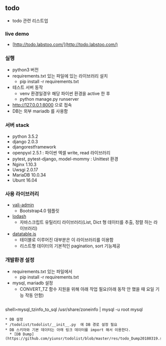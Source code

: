 
## todo 
* todo 관련 리스트업

### live demo
* [http://todo.labstoo.com/](http://todo.labstoo.com/)

### 실행
* python3 버전
* requirements.txt 있는 파일에 있는 라이브러리 설치
  * pip install -r requirements.txt
* 테스트 서버 동작
  * venv  환경일경우 해당 파이썬 환경을 active 한 후 
  * python manage.py runserver
*  http://127.0.0.1:8000 으로 접속
* DB는 외부 mariadb 를 사용함


### 서버 stack
 * python 3.5.2
 * django 2.0.3
 * djangorestframework
 * openpyxl 2.5.1 : 파이썬 엑셀 write, read 라이브러리
 * pytest, pytest-django, model-mommy : Unittest 환경
 * Nginx 1.10.3
 * Uwsgi  2.0.17
 * MariaDB 10.0.34
 * Ubunt 16.04


### 사용 라이브러리
* [vali-admin](https://github.com/pratikborsadiya/vali-admin)
  * Bootstrap4.0 템플릿
* [lodash](https://lodash.com/)
  * 자바스크립트 유틸리티 라이브러리(List, Dict 형 데이터를 추출, 정렬 하는 라이브러리)
* [datatable.js](https://datatables.net/)
  * 테이블로 이루어진 대부분은 이 라이브러리를 이용함
  * 리스트형 데이터의 기본적인 pagination, sort 기능제공


  
### 개발환경 설정
* requirements.txt 있는 파일에서 
  * pip install -r requirements.txt
* mysql, mariadb 설정
  * CONVERT_TZ 함수 지원을 위해 아래 작업 필요(아래 동작 안 했을 때 요일 기능 작동 안함) <br/>
  ```xml 
shell>mysql_tzinfo_to_sql /usr/share/zoneinfo | mysql -u root mysql
  ```
* DB 설정
  * /todolist/todolist/__init__.py  에 DB 경로 설정 필요   
  * DB 스키마와 기본 데이터는 아래 링크 데이터를 import 해서 이용한다. 
    * [DB Dump](https://github.com/yiunsr/todolist/blob/master/res/todo_Dump20180319.sql)
  
  
 
 
 